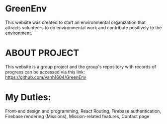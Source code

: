 # GreenEnv
This website was created to start an environmental organization that attracts volunteers to do environmental work and contribute positively to the environment. 

# ABOUT PROJECT
This website is a group project and the group's repository with records of progress can be accessed via this link: https://github.com/vanh1604/GreenEnv

# My Duties:
Front-end design and programming, React Routing, Firebase authentication, Firebase rendering (Missions), Mission-related features, Contact page
